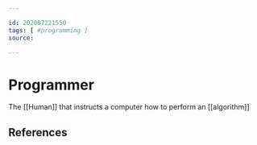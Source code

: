 ```yaml
---

id: 202007221550
tags: [ #programming ]
source:

---
```


# Programmer
The [[Human]] that instructs a computer how to perform an [[algorithm]]


## References

